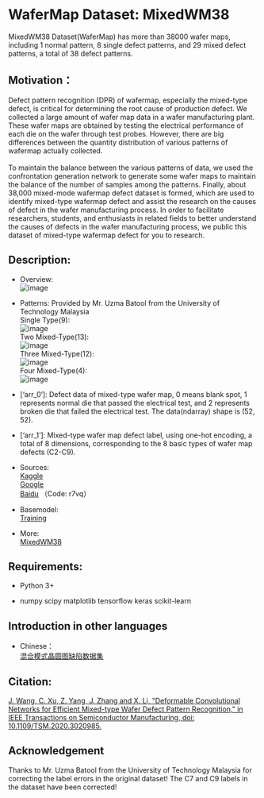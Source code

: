 # WaferMap Dataset: MixedWM38

MixedWM38 Dataset(WaferMap) has more than 38000 wafer maps, including 1 normal pattern, 8 single defect patterns, and 29 mixed defect patterns, a total of 38 defect patterns.

## Motivation：
Defect pattern recognition (DPR) of wafermap, especially the mixed-type defect, is critical for determining the root cause of production defect.
We collected a large amount of wafer map data in a wafer manufacturing plant. These wafer maps are obtained by testing the electrical performance of each die on the wafer through test probes. However, there are big differences between the quantity distribution of various patterns of wafermap actually collected.\
\
To maintain the balance between the various patterns of data, we used the confrontation generation network to generate some wafer maps to maintain the balance of the number of samples among the patterns. Finally, about 38,000 mixed-mode wafermap defect dataset is formed, which are used to identify mixed-type wafermap defect and assist the research on the causes of defect in the wafer manufacturing process. In order to facilitate researchers, students, and enthusiasts in related fields to better understand the causes of defects in the wafer manufacturing process, we public this dataset of mixed-type wafermap defect for you to research.

## Description:

* Overview:\
![image](Dataset%20Figure/Wafer%20Map.png)

* Patterns: Provided by Mr. Uzma Batool from the University of Technology Malaysia\
Single Type(9):\
![image](Dataset%20Figure/Single-Type.png)\
Two Mixed-Type(13):\
![image](Dataset%20Figure/Mixed-Type-2.png)\
Three Mixed-Type(12):\
![image](Dataset%20Figure/Mixed-Type-3.png)\
Four Mixed-Type(4):\
![image](Dataset%20Figure/Mixed-Type-4.png)
* [‘arr_0’]: Defect data of mixed-type wafer map, 0 means blank spot, 1 represents normal die that passed the electrical test, and 2 represents broken die that failed the electrical test. The data(ndarray) shape is (52, 52).
* [‘arr_1’]: Mixed-type wafer map defect label, using one-hot encoding, a total of 8 dimensions, corresponding to the 8 basic types of wafer map defects (C2-C9).

* Sources:\
[Kaggle](https://www.kaggle.com/co1d7era/mixedtype-wafer-defect-datasets)\
[Google](https://drive.google.com/file/d/1M59pX-lPqL9APBIbp2AKQRTvngeUK8Va/view?usp=sharing)\
[Baidu](https://pan.baidu.com/s/1vOVzqByiE3VlhSZgvnGv7w) （Code: r7vq） 

* Basemodel:\
[Training](https://github.com/Junliangwangdhu/WaferMap/blob/master/trian_mutil_label.py)

* More:\
[MixedWM38](https://ieeexplore.ieee.org/document/9184890/)

## Requirements:

* Python 3+

* numpy scipy matplotlib tensorflow keras scikit-learn

## Introduction in other languages
* Chinese：\
[混合模式晶圆图缺陷数据集](https://tianchi.aliyun.com/dataset/dataDetail?dataId=77328)

## Citation:
[J. Wang, C. Xu, Z. Yang, J. Zhang and X. Li, "Deformable Convolutional Networks for Efficient Mixed-type Wafer Defect Pattern Recognition," in IEEE Transactions on Semiconductor Manufacturing, doi: 10.1109/TSM.2020.3020985.](https://ieeexplore.ieee.org/document/9184890/)

## Acknowledgement

Thanks to Mr. Uzma Batool from the University of Technology Malaysia for correcting the label errors in the original dataset! The C7 and C9 labels in the dataset have been corrected!


